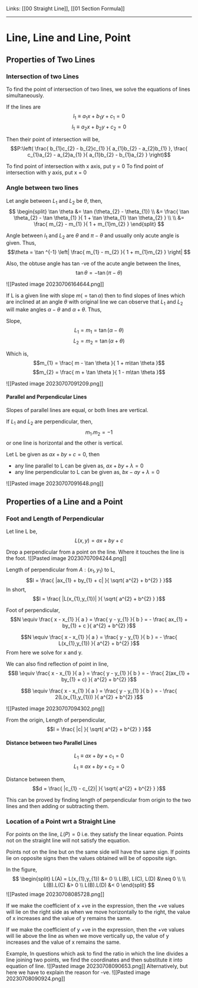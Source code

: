 Links: [[00 Straight Line]], [[01 Section Formula]]
___
# Line, Line and Line, Point
## Properties of Two Lines
### Intersection of two Lines
To find the point of intersection of two lines, we solve the equations of lines simultaneously. 

If the lines are 
$$l_{1} \equiv a_{1}x + b_{1}y + c_{1} = 0$$
$$l_{1} \equiv a_{2}x + b_{2}y + c_{2} = 0$$

Then their point of intersection will be,
$$P:\left( \frac{ b_{1}c_{2} - b_{2}c_{1} }{ a_{1}b_{2} - a_{2}b_{1} }, \frac{ c_{1}a_{2} - a_{2}a_{1} }{ a_{1}b_{2} - b_{1}a_{2} } \right)$$

To find point of intersection with x axis, put y = 0
To find point of intersection with y axis, put x = 0

### Angle between two lines 
Let angle between $L_{1}$ and $L_{2}$ be $\theta$, then,
$$
\begin{split}
\tan \theta &= \tan (\theta_{2} - \theta_{1}) \\
&= \frac{ \tan \theta_{2} - \tan \theta_{1} }{ 1 + \tan \theta_{1} \tan \theta_{2} } \\
\\
&= \frac{ m_{2} - m_{1} }{ 1 + m_{1}m_{2} }
\end{split}
$$

Angle between $l_{1}$ and $L_{2}$ are $\theta$ and $\pi - \theta$ and usually only acute angle is given. Thus,
$$\theta = \tan ^{-1} \left| \frac{ m_{1} - m_{2} }{ 1 + m_{1}m_{2} } \right| $$



Also, the obtuse angle has tan -ve of the acute angle between the lines,
$$\tan \theta = -\tan(\pi - \theta)$$

![[Pasted image 20230706164644.png]]

If L is a given line with slope $m (= \tan \alpha)$ then to find slopes of lines which are inclined at an angle $\theta$ with original line we can observe that $L_{1}$ and $L_{2}$ will make angles $\alpha - \theta$ and $\alpha + \theta$. Thus, 

Slope,
$$L_{1} = m_{1} = \tan(\alpha - \theta)$$
$$L_{2} = m_{2} = \tan(\alpha + \theta)$$

Which is,
$$m_{1} = \frac{ m - \tan \theta }{ 1 + m\tan \theta }$$
$$m_{2} = \frac{ m + \tan \theta }{ 1 - m\tan \theta }$$

![[Pasted image 20230707091209.png]]

#### Parallel and Perpendicular Lines 
Slopes of parallel lines are equal, or both lines are vertical. 

If $L_{1}$ and $L_{2}$ are perpendicular, then,
$$m_{1}.m_{2} = -1$$
or one line is horizontal and the other is vertical.

Let L be given as $ax + by + c = 0$, then 
- any line parallel to L can be given as, $ax + by + \lambda = 0$
- any line perpendicular to L can be given as, $bx - ay + \lambda = 0$

![[Pasted image 20230707091648.png]]

## Properties of a Line and a Point
### Foot and Length of Perpendicular 
Let line L be,
$$L(x,y) = ax + by + c$$

Drop a perpendicular from a point on the line. Where it touches the line is the foot.
![[Pasted image 20230707094244.png]]

Length of perpendicular from $A:(x_{1},y_{1})$ to L,
$$l = \frac{ |ax_{1} + by_{1} + c| }{ \sqrt{ a^{2} + b^{2} } }$$
In short,
$$l = \frac{ |L(x_{1},y_{1})| }{ \sqrt{ a^{2} + b^{2} } }$$

Foot of perpendicular,
$$N \equiv \frac{ x - x_{1} }{ a } = \frac{ y - y_{1} }{ b } = - \frac{ ax_{1} + by_{1} + c }{ a^{2} + b^{2} }$$

$$N \equiv \frac{ x - x_{1} }{ a } = \frac{ y - y_{1} }{ b } = - \frac{ L(x_{1},y_{1}) }{ a^{2} + b^{2} }$$
From here we solve for x and y. 

We can also find reflection of point in line,
$$B \equiv \frac{ x - x_{1} }{ a } = \frac{ y - y_{1} }{ b } = - \frac{ 2(ax_{1} + by_{1} + c) }{ a^{2} + b^{2} }$$

$$B \equiv \frac{ x - x_{1} }{ a } = \frac{ y - y_{1} }{ b } = - \frac{ 2(L(x_{1},y_{1})) }{ a^{2} + b^{2} }$$

![[Pasted image 20230707094302.png]]

From the origin,
Length of perpendicular,
$$l = \frac{ |c| }{ \sqrt{ a^{2} + b^{2} } }$$

#### Distance between two Parallel Lines
$$L_{1} \equiv ax + by + c_{1} = 0$$
$$L_{1} \equiv ax + by + c_{2} = 0$$

Distance between them,
$$d = \frac{ |c_{1} - c_{2}| }{ \sqrt{ a^{2} + b^{2} } }$$

This can be proved by finding length of perpendicular from origin to the two lines and then adding or subtracting them. 


### Location of a Point wrt a Straight Line 
For points on the line, $L(P) = 0$ i.e. they satisfy the linear equation. 
Points not on the straight line will not satisfy the equation. 

Points not on the line but on the same side will have the same sign. If points lie on  opposite signs then the values obtained will be of opposite sign. 


In the figure,
$$
\begin{split}
L(A) = L(x_{1},y_{1}) &= 0 \\
L(B), L(C), L(D) &\neq 0 \\
\\
L(B).L(C) &> 0 \\
L(B).L(D) &< 0
\end{split}
$$
![[Pasted image 20230708085728.png]]

If we make the coefficient of x +ve in the expression, then the +ve values will lie on the right side as when we move horizontally to the right, the value of x increases and  the value of y remains the same.

If we make the coefficient of y +ve in the expression, then the +ve values will lie above the line as when we move vertically up, the value of y increases and the value of x remains the same.  


Example, In questions which ask to find  the ratio in which the line divides a line joining two points, we find  the coordinates and then substitute it into equation of line.
![[Pasted image 20230708090653.png]]
Alternatively, but here we have to explain the reason for -ve.
![[Pasted image 20230708090924.png]]
